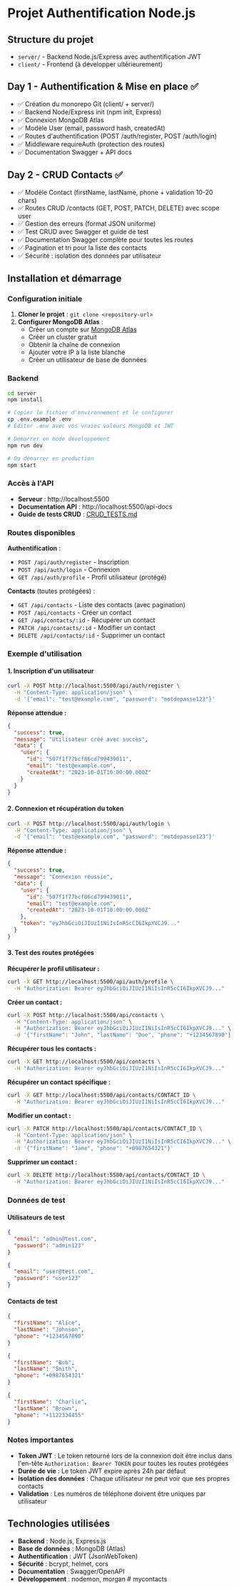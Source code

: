 # Projet Authentification Node.js

## Structure du projet

- `server/` - Backend Node.js/Express avec authentification JWT
- `client/` - Frontend (à développer ultérieurement)

## Day 1 - Authentification & Mise en place ✅

- ✅ Création du monorepo Git (client/ + server/)
- ✅ Backend Node/Express init (npm init, Express)
- ✅ Connexion MongoDB Atlas
- ✅ Modèle User (email, password hash, createdAt)
- ✅ Routes d'authentification (POST /auth/register, POST /auth/login)
- ✅ Middleware requireAuth (protection des routes)
- ✅ Documentation Swagger + API docs

## Day 2 - CRUD Contacts ✅

- ✅ Modèle Contact (firstName, lastName, phone + validation 10-20 chars)
- ✅ Routes CRUD /contacts (GET, POST, PATCH, DELETE) avec scope user
- ✅ Gestion des erreurs (format JSON uniforme)
- ✅ Test CRUD avec Swagger et guide de test
- ✅ Documentation Swagger complète pour toutes les routes
- ✅ Pagination et tri pour la liste des contacts
- ✅ Sécurité : isolation des données par utilisateur

## Installation et démarrage

### Configuration initiale

1. **Cloner le projet** : `git clone <repository-url>`
2. **Configurer MongoDB Atlas** :
   - Créer un compte sur [MongoDB Atlas](https://www.mongodb.com/atlas)
   - Créer un cluster gratuit
   - Obtenir la chaîne de connexion
   - Ajouter votre IP à la liste blanche
   - Créer un utilisateur de base de données

### Backend

```bash
cd server
npm install

# Copier le fichier d'environnement et le configurer
cp .env.example .env
# Éditer .env avec vos vraies valeurs MongoDB et JWT

# Démarrer en mode développement
npm run dev

# Ou démarrer en production
npm start
```

### Accès à l'API

- **Serveur** : http://localhost:5500
- **Documentation API** : http://localhost:5500/api-docs
- **Guide de tests CRUD** : [CRUD_TESTS.md](CRUD_TESTS.md)

### Routes disponibles

**Authentification** :

- `POST /api/auth/register` - Inscription
- `POST /api/auth/login` - Connexion
- `GET /api/auth/profile` - Profil utilisateur (protégé)

**Contacts** (toutes protégées) :

- `GET /api/contacts` - Liste des contacts (avec pagination)
- `POST /api/contacts` - Créer un contact
- `GET /api/contacts/:id` - Récupérer un contact
- `PATCH /api/contacts/:id` - Modifier un contact
- `DELETE /api/contacts/:id` - Supprimer un contact

### Exemple d'utilisation

#### 1. Inscription d'un utilisateur

```bash
curl -X POST http://localhost:5500/api/auth/register \
  -H "Content-Type: application/json" \
  -d '{"email": "test@example.com", "password": "motdepasse123"}'
```

**Réponse attendue :**

```json
{
  "success": true,
  "message": "Utilisateur créé avec succès",
  "data": {
    "user": {
      "id": "507f1f77bcf86cd799439011",
      "email": "test@example.com",
      "createdAt": "2023-10-01T10:00:00.000Z"
    }
  }
}
```

#### 2. Connexion et récupération du token

```bash
curl -X POST http://localhost:5500/api/auth/login \
  -H "Content-Type: application/json" \
  -d '{"email": "test@example.com", "password": "motdepasse123"}'
```

**Réponse attendue :**

```json
{
  "success": true,
  "message": "Connexion réussie",
  "data": {
    "user": {
      "id": "507f1f77bcf86cd799439011",
      "email": "test@example.com",
      "createdAt": "2023-10-01T10:00:00.000Z"
    },
    "token": "eyJhbGciOiJIUzI1NiIsInR5cCI6IkpXVCJ9..."
  }
}
```

#### 3. Test des routes protégées

**Récupérer le profil utilisateur :**

```bash
curl -X GET http://localhost:5500/api/auth/profile \
  -H "Authorization: Bearer eyJhbGciOiJIUzI1NiIsInR5cCI6IkpXVCJ9..."
```

**Créer un contact :**

```bash
curl -X POST http://localhost:5500/api/contacts \
  -H "Content-Type: application/json" \
  -H "Authorization: Bearer eyJhbGciOiJIUzI1NiIsInR5cCI6IkpXVCJ9..." \
  -d '{"firstName": "John", "lastName": "Doe", "phone": "+1234567890"}'
```

**Récupérer tous les contacts :**

```bash
curl -X GET http://localhost:5500/api/contacts \
  -H "Authorization: Bearer eyJhbGciOiJIUzI1NiIsInR5cCI6IkpXVCJ9..."
```

**Récupérer un contact spécifique :**

```bash
curl -X GET http://localhost:5500/api/contacts/CONTACT_ID \
  -H "Authorization: Bearer eyJhbGciOiJIUzI1NiIsInR5cCI6IkpXVCJ9..."
```

**Modifier un contact :**

```bash
curl -X PATCH http://localhost:5500/api/contacts/CONTACT_ID \
  -H "Content-Type: application/json" \
  -H "Authorization: Bearer eyJhbGciOiJIUzI1NiIsInR5cCI6IkpXVCJ9..." \
  -d '{"firstName": "Jane", "phone": "+0987654321"}'
```

**Supprimer un contact :**

```bash
curl -X DELETE http://localhost:5500/api/contacts/CONTACT_ID \
  -H "Authorization: Bearer eyJhbGciOiJIUzI1NiIsInR5cCI6IkpXVCJ9..."
```

### Données de test

#### Utilisateurs de test

```json
{
  "email": "admin@test.com",
  "password": "admin123"
}
```

```json
{
  "email": "user@test.com",
  "password": "user123"
}
```

#### Contacts de test

```json
{
  "firstName": "Alice",
  "lastName": "Johnson",
  "phone": "+1234567890"
}
```

```json
{
  "firstName": "Bob",
  "lastName": "Smith",
  "phone": "+0987654321"
}
```

```json
{
  "firstName": "Charlie",
  "lastName": "Brown",
  "phone": "+1122334455"
}
```

### Notes importantes

- **Token JWT** : Le token retourné lors de la connexion doit être inclus dans l'en-tête `Authorization: Bearer TOKEN` pour toutes les routes protégées
- **Durée de vie** : Le token JWT expire après 24h par défaut
- **Isolation des données** : Chaque utilisateur ne peut voir que ses propres contacts
- **Validation** : Les numéros de téléphone doivent être uniques par utilisateur

## Technologies utilisées

- **Backend** : Node.js, Express.js
- **Base de données** : MongoDB (Atlas)
- **Authentification** : JWT (JsonWebToken)
- **Sécurité** : bcrypt, helmet, cors
- **Documentation** : Swagger/OpenAPI
- **Développement** : nodemon, morgan
#   m y c o n t a c t s  
 